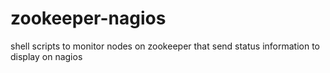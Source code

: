 # zookeeper-nagios
shell scripts to monitor nodes on zookeeper that send status information to display on nagios
